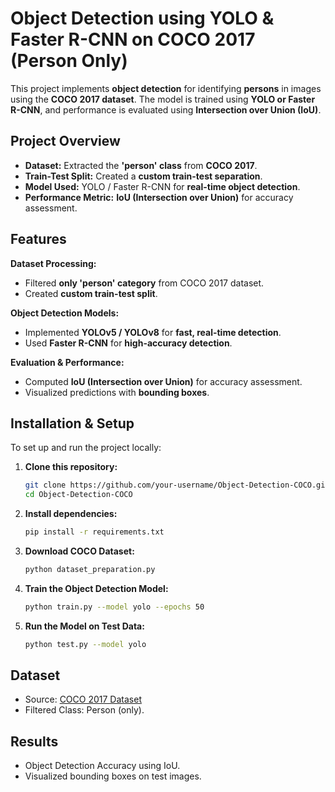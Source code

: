 # Object Detection using YOLO & Faster R-CNN on COCO 2017 (Person Only)  

This project implements **object detection** for identifying **persons** in images using the **COCO 2017 dataset**. The model is trained using **YOLO or Faster R-CNN**, and performance is evaluated using **Intersection over Union (IoU)**.

## Project Overview  
- **Dataset:** Extracted the **'person' class** from **COCO 2017**.  
- **Train-Test Split:** Created a **custom train-test separation**.  
- **Model Used:** YOLO / Faster R-CNN for **real-time object detection**.  
- **Performance Metric:** **IoU (Intersection over Union)** for accuracy assessment.  

## Features  
**Dataset Processing:**  
- Filtered **only 'person' category** from COCO 2017 dataset.  
- Created **custom train-test split**.  

**Object Detection Models:**  
- Implemented **YOLOv5 / YOLOv8** for **fast, real-time detection**.  
- Used **Faster R-CNN** for **high-accuracy detection**.  

**Evaluation & Performance:**  
- Computed **IoU (Intersection over Union)** for accuracy assessment.  
- Visualized predictions with **bounding boxes**.  

## Installation & Setup  
To set up and run the project locally:  

1. **Clone this repository:**  
   ```bash
   git clone https://github.com/your-username/Object-Detection-COCO.git
   cd Object-Detection-COCO
2. **Install dependencies:**
    ```bash
    pip install -r requirements.txt
3. **Download COCO Dataset:**
   ```bash
   python dataset_preparation.py
4. **Train the Object Detection Model:**
   ```bash
   python train.py --model yolo --epochs 50
5. **Run the Model on Test Data:**
   ```bash
   python test.py --model yolo
## Dataset ##
  - Source: [COCO 2017 Dataset](https://cocodataset.org/)
  - Filtered Class: Person (only).

## Results ##
  - Object Detection Accuracy using IoU.
  - Visualized bounding boxes on test images.

